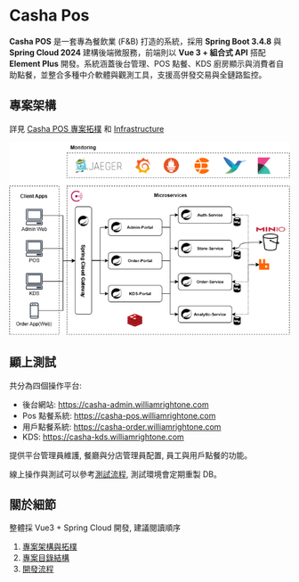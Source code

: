 # Casha Pos

**Casha POS** 是一套專為餐飲業 (F&B) 打造的系統，採用 **Spring Boot 3.4.8** 與 **Spring Cloud 2024** 建構後端微服務，前端則以 **Vue 3 + 組合式 API** 搭配 **Element Plus** 開發。系統涵蓋後台管理、POS 點餐、KDS 廚房顯示與消費者自助點餐，並整合多種中介軟體與觀測工具，支援高併發交易與全鏈路監控。

## 專案架構

詳見 [Casha POS 專案拓樸](/archite/service-typology.md) 和 [Infrastructure](/archite/folder-structure.md)

![preview](/asset/casha-typo.png)

## 顯上測試

共分為四個操作平台:

* 後台網站: https://casha-admin.williamrightone.com
* Pos 點餐系統: https://casha-pos.williamrightone.com
* 用戶點餐系統: https://casha-order.williamrightone.com
* KDS: https://casha-kds.williamrightone.com

提供平台管理員維護, 餐廳與分店管理員配置, 員工與用戶點餐的功能。

線上操作與測試可以參考[測試流程](), 測試環境會定期重製 DB。  

## 關於細節

整體採 Vue3 + Spring Cloud 開發, 建議閱讀順序

1. [專案架構與拓樸](/archite/service-typology.md)
2. [專案目錄結構](/archite/folder-structure.md)
3. [開發流程](/spec/development.md)
